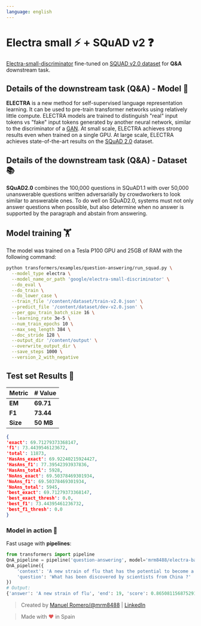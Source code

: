 ```yaml
---
language: english
---
```


# Electra small ⚡ + SQuAD v2 ❓

[Electra-small-discriminator](https://huggingface.co/google/electra-small-discriminator) fine-tuned on [SQUAD v2.0 dataset](https://rajpurkar.github.io/SQuAD-explorer/explore/v2.0/dev/) for **Q&A** downstream task.

## Details of the downstream task (Q&A) - Model 🧠

**ELECTRA** is a new method for self-supervised language representation learning. It can be used to pre-train transformer networks using relatively little compute. ELECTRA models are trained to distinguish "real" input tokens vs "fake" input tokens generated by another neural network, similar to the discriminator of a [GAN](https://arxiv.org/pdf/1406.2661.pdf). At small scale, ELECTRA achieves strong results even when trained on a single GPU. At large scale, ELECTRA achieves state-of-the-art results on the [SQuAD 2.0](https://rajpurkar.github.io/SQuAD-explorer/) dataset.


## Details of the downstream task (Q&A) - Dataset 📚

**SQuAD2.0** combines the 100,000 questions in SQuAD1.1 with over 50,000 unanswerable questions written adversarially by crowdworkers to look similar to answerable ones. To do well on SQuAD2.0, systems must not only answer questions when possible, but also determine when no answer is supported by the paragraph and abstain from answering.

## Model training 🏋️‍

The model was trained on a Tesla P100 GPU and 25GB of RAM with the following command:

```bash
python transformers/examples/question-answering/run_squad.py \
  --model_type electra \
  --model_name_or_path 'google/electra-small-discriminator' \
  --do_eval \
  --do_train \
  --do_lower_case \
  --train_file '/content/dataset/train-v2.0.json' \
  --predict_file '/content/dataset/dev-v2.0.json' \
  --per_gpu_train_batch_size 16 \
  --learning_rate 3e-5 \
  --num_train_epochs 10 \
  --max_seq_length 384 \
  --doc_stride 128 \
  --output_dir '/content/output' \
  --overwrite_output_dir \
  --save_steps 1000 \
  --version_2_with_negative
```

## Test set Results 🧾

| Metric | # Value   |
| ------ | --------- |
| **EM** | **69.71** |
| **F1** | **73.44** |
| **Size**| **50 MB** |


```json
{
'exact': 69.71279373368147,
'f1': 73.4439546123672,
'total': 11873,
'HasAns_exact': 69.92240215924427,
'HasAns_f1': 77.39542393937836,
'HasAns_total': 5928,
'NoAns_exact': 69.50378469301934,
'NoAns_f1': 69.50378469301934,
'NoAns_total': 5945,
'best_exact': 69.71279373368147,
'best_exact_thresh': 0.0,
'best_f1': 73.44395461236732,
'best_f1_thresh': 0.0
}
```

### Model in action 🚀

Fast usage with **pipelines**:

```python
from transformers import pipeline
QnA_pipeline = pipeline('question-answering', model='mrm8488/electra-base-finetuned-squadv2')
QnA_pipeline({
    'context': 'A new strain of flu that has the potential to become a pandemic has been identified in China by scientists.',
    'question': 'What has been discovered by scientists from China ?'
})
# Output:
{'answer': 'A new strain of flu', 'end': 19, 'score': 0.8650811568752914, 'start': 0}
```

> Created by [Manuel Romero/@mrm8488](https://twitter.com/mrm8488) | [LinkedIn](https://www.linkedin.com/in/manuel-romero-cs/)

> Made with <span style="color: #e25555;">&hearts;</span> in Spain
